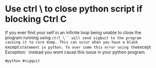 # Use ctrl \ to close python script if blocking Ctrl C

If you ever find your self in an infinite loop being unable to close the
program running using `ctrl \`` will send sigQuit to the program causing
it to core dump. This can occur when you have a blank `except:`
statement in python. To over come this error using the `except
Exception:` instead you wont cause this issue in your python program.

    #python #sigquit 

